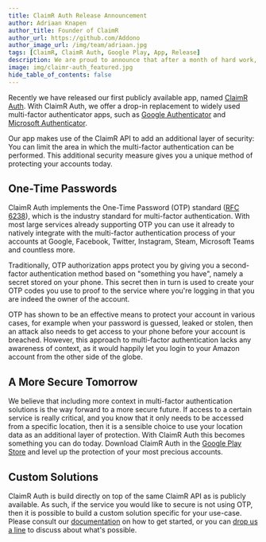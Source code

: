 ```yaml
---
title: ClaimR Auth Release Announcement
author: Adriaan Knapen
author_title: Founder of ClaimR
author_url: https://github.com/Addono
author_image_url: /img/team/adriaan.jpg
tags: [ClaimR, ClaimR Auth, Google Play, App, Release]
description: We are proud to announce that after a month of hard work, we have released ClaimR's first fully-fledged app, putting ClaimR's verified location technology directly in the hands of end users.
image: img/claimr-auth_featured.jpg
hide_table_of_contents: false
---
```


Recently we have released our first publicly available app, named [ClaimR Auth](https://play.google.com/store/apps/details?id=tools.claimr.auth).
With ClaimR Auth, we offer a drop-in replacement to widely used multi-factor authenticator apps, such as [Google Authenticator](https://play.google.com/store/apps/details?id=com.google.android.apps.authenticator2) and [Microsoft Authenticator](https://play.google.com/store/apps/details?id=com.azure.authenticator).

Our app makes use of the ClaimR API to add an additional layer of security: You can limit the area in which the multi-factor authentication can be performed.
This additional security measure gives you a unique method of protecting your accounts today.

<!--truncate-->

## One-Time Passwords

ClaimR Auth implements the One-Time Password (OTP) standard ([RFC 6238](https://tools.ietf.org/html/rfc6238)), which is the industry standard for multi-factor authentication.
With most large services already supporting OTP you can use it already to natively integrate with the multi-factor authentication process of your accounts at Google, Facebook, Twitter, Instagram, Steam, Microsoft Teams and countless more.

Traditionally, OTP authorization apps protect you by giving you a second-factor authentication method based on "something you have", namely a secret stored on your phone.
This secret then in turn is used to create your OTP codes you use to proof to the service where you're logging in that you are indeed the owner of the account.

OTP has shown to be an effective means to protect your account in various cases, for example when your password is guessed, leaked or stolen, then an attack also needs to get access to your phone before your account is breached.
However, this approach to multi-factor authentication lacks any awareness of context, as it would happily let you login to your Amazon account from the other side of the globe.

## A More Secure Tomorrow

We believe that including more context in multi-factor authentication solutions is the way forward to a more secure future.
If access to a certain service is really critical, and you know that it only needs to be accessed from a specific location, then it is a sensible choice to use your location data as an additional layer of protection.
With ClaimR Auth this becomes something you can do today.
Download ClaimR Auth in the [Google Play Store](https://play.google.com/store/apps/details?id=tools.claimr.auth) and level up the protection of your most precious accounts.

## Custom Solutions

ClaimR Auth is build directly on top of the same ClaimR API as is publicly available.
As such, if the service you would like to secure is not using OTP, then it is possible to build a custom solution specific for your use-case.
Please consult our [documentation](/docs) on how to get started, or you can [drop us a line](mailto:contact@claimr.tools) to discuss about what's possible.
